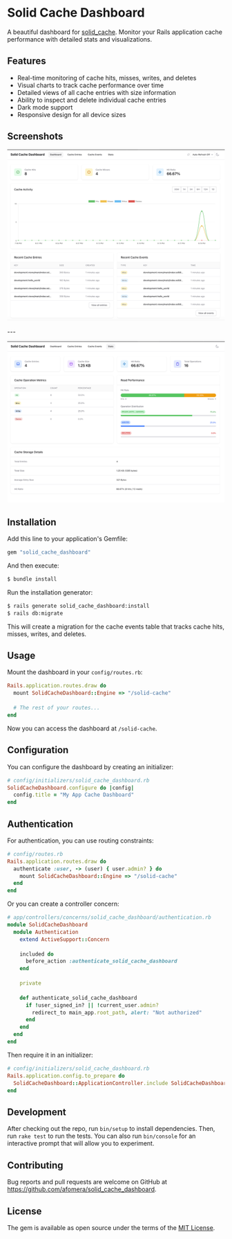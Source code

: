 # Solid Cache Dashboard

A beautiful dashboard for [solid_cache](https://github.com/rails/solid_cache). Monitor your Rails application cache performance with detailed stats and visualizations.

## Features

- Real-time monitoring of cache hits, misses, writes, and deletes
- Visual charts to track cache performance over time
- Detailed views of all cache entries with size information
- Ability to inspect and delete individual cache entries
- Dark mode support
- Responsive design for all device sizes

## Screenshots

<p align="center">
    <picture>
      <source media="(prefers-color-scheme: dark)" srcset="https://raw.githubusercontent.com/afomera/solid_cache_dashboard/refs/heads/main/docs/screenshots/dashboard_dark_v2.png">
      <source media="(prefers-color-scheme: light)" srcset="https://raw.githubusercontent.com/afomera/solid_cache_dashboard/refs/heads/main/docs/screenshots/dashboard_light_v2.png">
      <img alt="Solid Cache Dashboard for Rails" src="https://raw.githubusercontent.com/afomera/solid_cache_dashboard/refs/heads/main/docs/screenshots/dashboard_light_v2.png">
    </picture>
</p>
---

<p align="center">
    <picture>
      <source media="(prefers-color-scheme: dark)" srcset="https://raw.githubusercontent.com/afomera/solid_cache_dashboard/refs/heads/main/docs/screenshots/stats_dark_v2.png">
      <source media="(prefers-color-scheme: light)" srcset="https://raw.githubusercontent.com/afomera/solid_cache_dashboard/refs/heads/main/docs/screenshots/stats_light_v2.png">
      <img alt="Solid Cache Dashboard for Rails" src="https://raw.githubusercontent.com/afomera/solid_cache_dashboard/refs/heads/main/docs/screenshots/stats_light_v2.png">
    </picture>
</p>

## Installation

Add this line to your application's Gemfile:

```ruby
gem "solid_cache_dashboard"
```

And then execute:

```bash
$ bundle install
```

Run the installation generator:

```bash
$ rails generate solid_cache_dashboard:install
$ rails db:migrate
```

This will create a migration for the cache events table that tracks cache hits, misses, writes, and deletes.

## Usage

Mount the dashboard in your `config/routes.rb`:

```ruby
Rails.application.routes.draw do
  mount SolidCacheDashboard::Engine => "/solid-cache"

  # The rest of your routes...
end
```

Now you can access the dashboard at `/solid-cache`.

## Configuration

You can configure the dashboard by creating an initializer:

```ruby
# config/initializers/solid_cache_dashboard.rb
SolidCacheDashboard.configure do |config|
  config.title = "My App Cache Dashboard"
end
```

## Authentication

For authentication, you can use routing constraints:

```ruby
# config/routes.rb
Rails.application.routes.draw do
  authenticate :user, -> (user) { user.admin? } do
    mount SolidCacheDashboard::Engine => "/solid-cache"
  end
end
```

Or you can create a controller concern:

```ruby
# app/controllers/concerns/solid_cache_dashboard/authentication.rb
module SolidCacheDashboard
  module Authentication
    extend ActiveSupport::Concern

    included do
      before_action :authenticate_solid_cache_dashboard
    end

    private

    def authenticate_solid_cache_dashboard
      if !user_signed_in? || !current_user.admin?
        redirect_to main_app.root_path, alert: "Not authorized"
      end
    end
  end
end
```

Then require it in an initializer:

```ruby
# config/initializers/solid_cache_dashboard.rb
Rails.application.config.to_prepare do
  SolidCacheDashboard::ApplicationController.include SolidCacheDashboard::Authentication
end
```

## Development

After checking out the repo, run `bin/setup` to install dependencies. Then, run `rake test` to run the tests. You can also run `bin/console` for an interactive prompt that will allow you to experiment.

## Contributing

Bug reports and pull requests are welcome on GitHub at https://github.com/afomera/solid_cache_dashboard.

## License

The gem is available as open source under the terms of the [MIT License](https://opensource.org/licenses/MIT).
